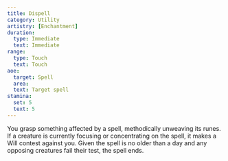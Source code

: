 ```yaml
---
title: Dispell
category: Utility
artistry: [Enchantment]
duration:
  type: Immediate
  text: Immediate
range:
  type: Touch
  text: Touch
aoe:
  target: Spell
  area: 
  text: Target spell
stamina:
  set: 5
  text: 5
---
```

You grasp something affected by a spell, methodically unweaving its runes. If a creature is currently focusing or concentrating on the spell, it makes a Will contest against you. Given the spell is no older than a day and any opposing creatures fail their test, the spell ends.
